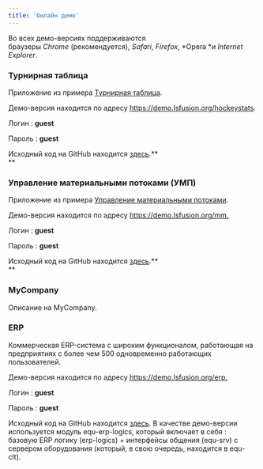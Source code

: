 ```yaml
---
title: 'Онлайн демо'
---
```


Во всех демо-версиях поддерживаются браузеры *Chrome* (рекомендуется), *Safari*, *Firefox*, *Opera *и *Internet Explorer*.

### Турнирная таблица

Приложение из примера [Турнирная таблица](Турнирная_таблица.md).

Демо-версия находится по адресу <https://demo.lsfusion.org/hockeystats>.

Логин : **guest**

Пароль : **guest**

Исходный код на GitHub находится [здесь](https://github.com/lsfusion/samples/tree/master/hockeystats).**  
**

### Управление материальными потоками (УМП)

Приложение из примера [Управление материальными потоками](Управление_материальными_потоками.md).

Демо-версия находится по адресу <https://demo.lsfusion.org/mm>[.](http://demo.lsfusion.org/hockeystats)

Логин : **guest**

Пароль : **guest**

Исходный код на GitHub находится [здесь](https://github.com/lsfusion/samples/tree/master/mm).**  
**

### MyCompany

Описание на MyCompany.

### ERP

Коммерческая ERP-система с широким функционалом, работающая на предприятиях с более чем 500 одновременно работающих пользователей.

Демо-версия находится по адресу <https://demo.lsfusion.org/erp>[.](http://demo.lsfusion.org/hockeystats)

Логин : **guest**

Пароль : **guest**

Исходный код на GitHub находится [здесь](https://github.com/lsfusion-solutions/erp). В качестве демо-версии используется модуль equ-erp-logics, который включает в себя : базовую ERP логику (erp-logics) + интерфейсы общения (equ-srv) с сервером оборудования (который, в свою очередь, находится в equ-clt).
